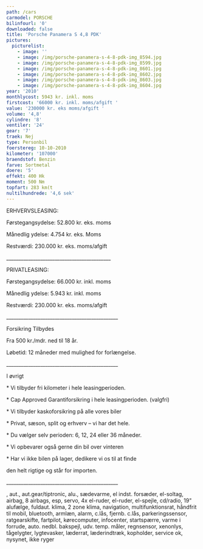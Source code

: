 ```yaml
---
path: /cars
carmodel: PORSCHE
bilinfourl: '0'
downloaded: false
title: 'Porsche Panamera S 4,8 PDK'
pictures:
  picturelist:
    - image: ''
    - image: /img/porsche-panamera-s-4-8-pdk-img_8594.jpg
    - image: /img/porsche-panamera-s-4-8-pdk-img_8599.jpg
    - image: /img/porsche-panamera-s-4-8-pdk-img_8601.jpg
    - image: /img/porsche-panamera-s-4-8-pdk-img_8602.jpg
    - image: /img/porsche-panamera-s-4-8-pdk-img_8603.jpg
    - image: /img/porsche-panamera-s-4-8-pdk-img_8604.jpg
year: '2010'
monthlycost: 5943 kr. inkl. moms
firstcost: '66000 kr. inkl. moms/afgift '
value: '230000 kr. eks moms/afgift '
volume: '4,8'
cylindre: '8'
ventiler: '24'
gear: '7'
traek: Nej
type: Personbil
foerstereg: 10-10-2010
kilometer: '107000'
braendstof: Benzin
farve: Sortmetal
doere: '5'
effekt: 400 Hk
moment: 500 Nm
topfart: 283 km(t
nultilhundrede: '4,6 sek'
---
```

ERHVERVSLEASING:

Førstegangsydelse: 52.800 kr. eks. moms

Månedlig ydelse: 4.754 kr. eks. Moms

Restværdi: 230.000 kr. eks. moms/afgift

\_\_\_\_\_\_\_\_\_\_\_\_\_\_\_\_\_\_\_\_\_\_\_\_\_\_\_\_\_\_\_\_\_\_\_\_\_\_\_\_\_\__

PRIVATLEASING:

Førstegangsydelse: 66.000 kr. inkl. moms

Månedlig ydelse: 5.943 kr. inkl. moms

Restværdi: 230.000 kr. eks. moms/afgift

\_\_\_\_\_\_\_\_\_\_\_\_\_\_\_\_\_\_\_\_\_\_\_\_\_\_\_\_\_\_\_\_\_\_\_\_\_\_\_\_\_\_\_\_\_\_

Forsikring Tilbydes

Fra 500 kr./mdr. ned til 18 år. 

Løbetid: 12 måneder med mulighed for forlængelse.

\_\_\_\_\_\_\_\_\_\_\_\_\_\_\_\_\_\_\_\_\_\_\_\_\_\_\_\_\_\_\_\_\_\_\_\_\_\_\_\_\_\_\_\_\_\_

I øvrigt

\* Vi tilbyder fri kilometer i hele leasingperioden.

\* Cap Approved Garantiforsikring i hele leasingperioden. (valgfri)

\* Vi tilbyder kaskoforsikring på alle vores biler

\* Privat, sæson, split og erhverv – vi har det hele.

\* Du vælger selv perioden: 6, 12, 24 eller 36 måneder.

\* Vi opbevarer også gerne din bil over vinteren

\* Har vi ikke bilen på lager, dedikere vi os til at finde 

den helt rigtige og står for importen.

\_\_\_\_\_\_\_\_\_\_\_\_\_\_\_\_\_\_\_\_\_\_\_\_\_\_\_\_\_\_\_\_\_\_\_\_\_\_\_\_\_\_\_\_\_\_	

, aut., aut.gear/tiptronic, alu., sædevarme, el indst. forsæder, el-soltag, airbag, 8 airbags, esp, servo, 4x el-ruder, el-ruder, el-spejle, cd/radio, 19" alufælge, fuldaut. klima, 2 zone klima, navigation, multifunktionsrat, håndfrit til mobil, bluetooth, armlæn, alarm, c.lås, fjernb. c.lås, parkeringssensor, ratgearskifte, fartpilot, kørecomputer, infocenter, startspærre, varme i forrude, auto. nedbl. bakspejl, udv. temp. måler, regnsensor, xenonlys, tågelygter, lygtevasker, læderrat, læderindtræk, kopholder, service ok, nysynet, ikke ryger
